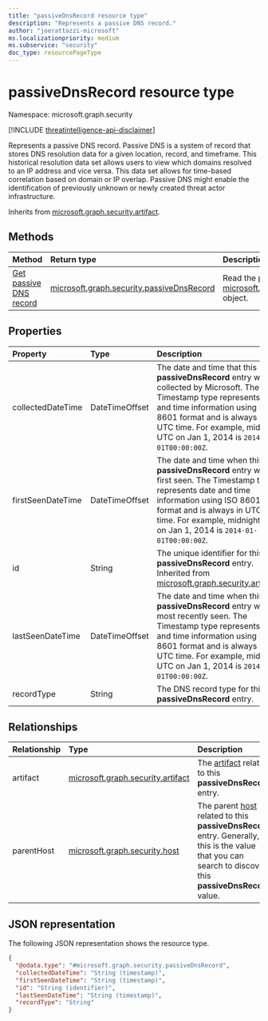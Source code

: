 ```yaml
---
title: "passiveDnsRecord resource type"
description: "Represents a passive DNS record."
author: "joerattazzi-microsoft"
ms.localizationpriority: medium
ms.subservice: "security"
doc_type: resourcePageType
---
```


# passiveDnsRecord resource type

Namespace: microsoft.graph.security

[!INCLUDE [threatintelligence-api-disclaimer](../../includes/threatintelligence-api-disclaimer.md)]

Represents a passive DNS record. Passive DNS is a system of record that stores DNS resolution data for a given location, record, and timeframe. This historical resolution data set allows users to view which domains resolved to an IP address and vice versa. This data set allows for time-based correlation based on domain or IP overlap. Passive DNS might enable the identification of previously unknown or newly created threat actor infrastructure.

Inherits from [microsoft.graph.security.artifact](../resources/security-artifact.md).

## Methods

| Method                                                    | Return type                                                                            | Description                                                                                                                               |
| :-------------------------------------------------------- | :------------------------------------------------------------------------------------- | :---------------------------------------------------------------------------------------------------------------------------------------- |
| [Get passive DNS record](../api/security-passivednsrecord-get.md) | [microsoft.graph.security.passiveDnsRecord](../resources/security-passivednsrecord.md) | Read the properties and relationships of a [microsoft.graph.security.passiveDnsRecord](../resources/security-passivednsrecord.md) object. |

## Properties

| Property          | Type           | Description                                                                                                                                                                                                                                                     |
| :---------------- | :------------- | :-------------------------------------------------------------------------------------------------------------------------------------------------------------------------------------------------------------------------------------------------------------- |
| collectedDateTime | DateTimeOffset | The date and time that this **passiveDnsRecord** entry was collected by Microsoft. The Timestamp type represents date and time information using ISO 8601 format and is always in UTC time. For example, midnight UTC on Jan 1, 2014 is `2014-01-01T00:00:00Z`. |
| firstSeenDateTime | DateTimeOffset | The date and time when this **passiveDnsRecord** entry was first seen. The Timestamp type represents date and time information using ISO 8601 format and is always in UTC time. For example, midnight UTC on Jan 1, 2014 is `2014-01-01T00:00:00Z`.             |
| id                | String         | The unique identifier for this **passiveDnsRecord** entry. Inherited from [microsoft.graph.security.artifact](../resources/security-artifact.md).                                                                                                               |
| lastSeenDateTime  | DateTimeOffset | The date and time when this **passiveDnsRecord** entry was most recently seen. The Timestamp type represents date and time information using ISO 8601 format and is always in UTC time. For example, midnight UTC on Jan 1, 2014 is `2014-01-01T00:00:00Z`.     |
| recordType        | String         | The DNS record type for this **passiveDnsRecord** entry.                                                                                                                                                                                                        |

## Relationships

| Relationship | Type                                                                   | Description                                                                                                                                                                                |
| :----------- | :--------------------------------------------------------------------- | :----------------------------------------------------------------------------------------------------------------------------------------------------------------------------------------- |
| artifact     | [microsoft.graph.security.artifact](../resources/security-artifact.md) | The [artifact](../resources/security-artifact.md) related to this **passiveDnsRecord** entry.                                                                                              |
| parentHost   | [microsoft.graph.security.host](../resources/security-host.md)         | The parent [host](../resources/security-host.md) related to this **passiveDnsRecord** entry. Generally, this is the value that you can search to discover this **passiveDnsRecord** value. |

## JSON representation

The following JSON representation shows the resource type.

<!-- {
  "blockType": "resource",
  "keyProperty": "id",
  "@odata.type": "microsoft.graph.security.passiveDnsRecord",
  "baseType": "microsoft.graph.security.artifact",
  "openType": false
}
-->

```json
{
  "@odata.type": "#microsoft.graph.security.passiveDnsRecord",
  "collectedDateTime": "String (timestamp)",
  "firstSeenDateTime": "String (timestamp)",
  "id": "String (identifier)",
  "lastSeenDateTime": "String (timestamp)",
  "recordType": "String"
}
```
